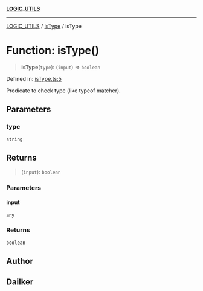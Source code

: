 [**LOGIC_UTILS**](../../README.md)

***

[LOGIC_UTILS](../../README.md) / [isType](../README.md) / isType

# Function: isType()

> **isType**(`type`): (`input`) => `boolean`

Defined in: [isType.ts:5](https://github.com/dailker/everyutil/blob/b7f22b082046077d9fa17a48e94d4c255288033b/src/logic/isType.ts#L5)

Predicate to check type (like typeof matcher).

## Parameters

### type

`string`

## Returns

> (`input`): `boolean`

### Parameters

#### input

`any`

### Returns

`boolean`

## Author

## Dailker
